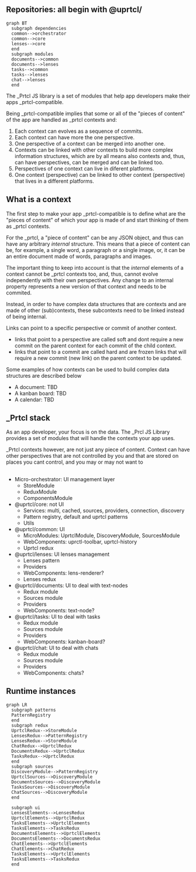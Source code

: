 ## Repositories: all begin with **@uprtcl/**

```mermaid
graph BT
  subgraph dependencies
  common-->orchestrator
  common-->core
  lenses-->core
  end
  subgraph modules
  documents-->common
  documents-->lenses
  tasks-->common
  tasks-->lenses
  chat-->lenses
  end
```

The _Prtcl JS library is a set of modules that help app developers make their apps _prtcl-compatible. 

Being _prtcl-compatible implies that some or all of the "pieces of content" of the app are handled as _prtcl contexts and:

1. Each context can evolves as a sequence of commits.
2. Each context can have more the one perspective.
3. One perspective of a context can be merged into another one.
4. Contexts can be linked with other contexts to build more complex information structures, which are by all means also contexts and, thus, can have perspectives, can be merged and can be linked too.
5. Perspectives of one context can live in diferent platforms.
6. One context (perspective) can be linked to other context (perspective) that lives in a different platforms.

## What is a context

The first step to make your app _prtcl-compatible is to define what are the "pieces of content" of which your app is made of and start thinking of them as _prtcl contexts. 

For the _prtcl, a "piece of content" can be any JSON object, and thus can have any arbitrary *internal* structure. This means that a piece of content can be, for example, a single word, a paragraph or a single image, or, it can be an entire document made of words, paragraphs and images.

The important thing to keep into account is that the *internal* elements of a context cannot be _prtcl contexts too, and, thus, cannot evolve independently with their own perspectives. Any change to an internal property represents a new version of that context and needs to be commited.

Instead, in order to have complex data structures that are contexts and are made of other (sub)contexts, these subcontexts need to be linked instead of being internal. 

Links can point to a specific perspective or commit of another context. 

- links that point to a perspective are called soft and dont require a new commit on the parent context for each commit of the child context. 
- links that point to a commit are called hard and are frozen links that will require a new commit (new link) on the parent context to be updated.

Some examples of how contexts can be used to build complex data structures are described below

- A document: TBD
- A kanban board: TBD
- A calendar: TBD

## _Prtcl stack

As an app developer, your focus is on the data. The _Prcl JS Library provides a set of modules that will handle the contexts your app uses. 

_Prtcl contexts however, are not just any piece of content. Context can have other perspectives that are not controlled by you and that are stored on places you cant control, and you may or may not want to 

##

- Micro-orchestrator: UI management layer
  - StoreModule
  - ReduxModule
  - ComponentsModule
- @uprtcl/core: not UI
  - Services: multi, cached, sources, providers, connection, discovery
  - Pattern registry, default and uprtcl patterns
  - Utils
- @uprtcl/common: UI
  - MicroModules: UprtclModule, DiscoveryModule, SourcesModule
  - WebComponents: uprctl-toolbar, uprtcl-history
  - Uprtcl redux
- @uprtcl/lenses: UI lenses management
  - Lenses pattern
  - Providers
  - WebComponents: lens-renderer?
  - Lenses redux
- @uprtcl/documents: UI to deal with text-nodes
  - Redux module
  - Sources module
  - Providers
  - WebComponents: text-node?
- @uprtcl/tasks: UI to deal with tasks
  - Redux module
  - Sources module
  - Providers
  - WebComponents: kanban-board?
- @uprtcl/chat: UI to deal with chats
  - Redux module
  - Sources module
  - Providers
  - WebComponents: chats?

## Runtime instances

```mermaid
graph LR
  subgraph patterns
  PatternRegistry
  end
  subgraph redux
  UprtclRedux-->StoreModule
  LensesRedux-->PatternRegistry
  LensesRedux-->StoreModule
  ChatRedux-->UprtclRedux
  DocumentsRedux-->UprtclRedux
  TasksRedux-->UprtclRedux
  end
  subgraph sources
  DiscoveryModule-->PatternRegistry
  UprtclSources-->DiscoveryModule
  DocumentsSources-->DiscoveryModule
  TasksSources-->DiscoveryModule
  ChatSources-->DiscoveryModule
  end

  subgraph ui
  LensesElements-->LensesRedux
  UprtclElements-->UprtclRedux
  TasksElements-->UprtclElements
  TasksElements-->TasksRedux
  DocumentsElements-->UprtclElements
  DocumentsElements-->DocumentsRedux
  ChatElements-->UprtclElements
  ChatElements-->ChatRedux
  TasksElements-->UprtclElements
  TasksElements-->TasksRedux
  end

```
